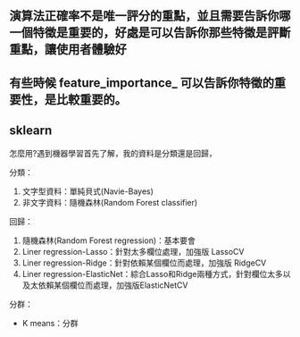 ## 演算法正確率不是唯一評分的重點，並且需要告訴你哪一個特徵是重要的，好處是可以告訴你那些特徵是評斷重點，讓使用者體驗好
## 有些時候 feature_importance_ 可以告訴你特徵的重要性，是比較重要的。
## sklearn

怎麼用?遇到機器學習首先了解，我的資料是分類還是回歸，

分類：
1. 文字型資料：單純貝式(Navie-Bayes)
2. 非文字資料：隨機森林(Random Forest classifier)

回歸：
1. 隨機森林(Random Forest regression)：基本要會
2. Liner regression-Lasso：針對太多欄位處理，加強版 LassoCV
3.	Liner regression-Ridge：針對依賴某個欄位而處理，加強版 RidgeCV
4.	Liner regression-ElasticNet：綜合Lasso和Ridge兩種方式，針對欄位太多以及太依賴某個欄位而處理，加強版ElasticNetCV

分群：
+ K means：分群
